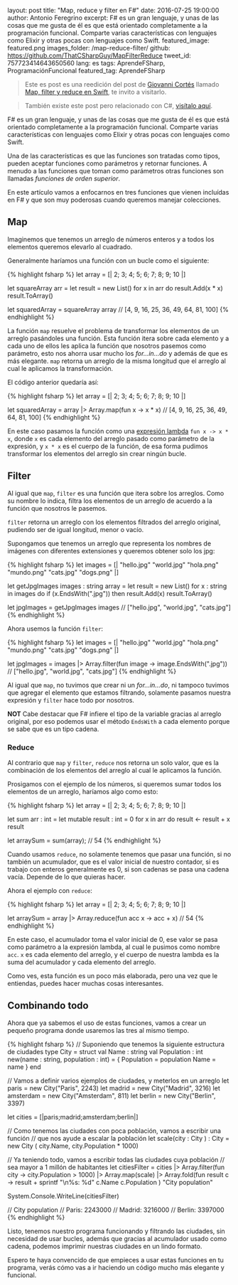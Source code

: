 layout: post
title: "Map, reduce y filter en F#"
date: 2016-07-25 19:00:00
author: Antonio Feregrino
excerpt: F# es un gran lenguaje, y unas de las cosas que me gusta de él es que está orientado completamente a la programación funcional. Comparte varias características con lenguajes como Elixir y otras pocas con lenguajes como Swift.
featured_image: featured.png
images_folder: /map-reduce-filter/
github: https://github.com/ThatCSharpGuy/MapFilterReduce
tweet_id: 757723414643650560
lang: es
tags: AprendeFSharp, ProgramaciónFuncional
featured_tag: AprendeFSharp

 > Este es post es una reedición del post de <a href="https://twitter.com/giovanni_cortes" target="_blank">Giovanni Cortés</a> llamado <a href="https://giovannicortes.com/swift/map-filter-reduce-en-swift/" target="_blank">Map, filter y reduce en Swift</a>, te invito a visitarlo.  

 > También existe este post pero relacionado con C#, <a href="../map-filter-reduce-c-sharp">visítalo aquí</a>.  
  
F# es un gran lenguaje, y unas de las cosas que me gusta de él es que está orientado completamente a la programación funcional. Comparte varias características con lenguajes como Elixir y otras pocas con lenguajes como Swift.

Una de las características es que las funciones son tratadas como tipos, pueden aceptar funciones como parámetros y retornar funciones. A menudo a las funciones que toman como parámetros otras funciones son llamadas *funciones de orden superior*.

En este artículo vamos a enfocarnos en tres funciones que vienen incluídas en F# y que son muy poderosas cuando queremos manejar colecciones.

## Map
Imaginemos que tenemos un arreglo de números enteros y a todos los elementos queremos elevarlo al cuadrado.

Generalmente haríamos una función con un bucle como el siguiente:

{% highlight fsharp %}
let array = [| 2; 3; 4; 5; 6; 7; 8; 9; 10 |]

let squareArray arr = 
    let result = new List<int>()
    for x in arr do
        result.Add(x * x)
    result.ToArray()
   
let squaredArray = squareArray array  // [4, 9, 16, 25, 36, 49, 64, 81, 100]
{% endhighlight %}  

La función `map` resuelve el problema de transformar los elementos de un arreglo pasándoles una función. Esta función itera sobre cada elemento y a cada uno de ellos les aplica la función que nosotros pasemos como parámetro, esto nos ahorra usar mucho los *for...in...do* y además de que es más elegante. `map` retorna un arreglo de la misma longitud que el arreglo al cual le aplicamos la transformación.

El código anterior quedaría así:

{% highlight fsharp %}
let array = [| 2; 3; 4; 5; 6; 7; 8; 9; 10 |]

let squaredArray = 
    array
    |> Array.map(fun x -> x * x)  // [4, 9, 16, 25, 36, 49, 64, 81, 100]
{% endhighlight %}  

En este caso pasamos la función como una <a href="#" target="_blank" rel="nofollow">expresión lambda</a> `fun x -> x * x`, donde `x` es cada elemento del arreglo pasado como parámetro de la expresión, y `x * x` es el cuerpo de la función, de esa forma pudimos transformar los elementos del arreglo sin crear ningún bucle.

## Filter
Al igual que `map`, `filter` es una función que itera sobre los arreglos. Como su nombre lo indica, filtra los elementos de un arreglo de acuerdo a la función que nosotros le pasemos.

`filter` retorna un arreglo con los elementos filtrados del arreglo original, pudiendo ser de igual longitud, menor o vacío.

Supongamos que tenemos un arreglo que representa los nombres de imágenes con diferentes extensiones y queremos obtener solo los jpg:

{% highlight fsharp %}
let images = [| 
    "hello.jpg"
    "world.jpg" 
    "hola.png" 
    "mundo.png"
    "cats.jpg" 
    "dogs.png" |]

let getJpgImages images : string array = 
    let result = new List<string>()
    for x : string in images do
        if (x.EndsWith(".jpg")) then result.Add(x)
    result.ToArray()

let jpgImages = getJpgImages images // ["hello.jpg", "world.jpg", "cats.jpg"]
{% endhighlight %}  

Ahora usemos la función `filter`:

{% highlight fsharp %}
let images = [| 
    "hello.jpg"
    "world.jpg" 
    "hola.png" 
    "mundo.png"
    "cats.jpg" 
    "dogs.png" |]

let jpgImages = 
    images
    |> Array.filter(fun image -> image.EndsWith(".jpg")) // ["hello.jpg", "world.jpg", "cats.jpg"]
{% endhighlight %}  

Al igual que `map`, no tuvimos que crear ni un *for...in...do*, ni tampoco tuvimos que agregar el elemento que estamos filtrando, solamente pasamos nuestra expresión y `filter` hace todo por nosotros.

**NOT** Cabe destacar que F# infiere el tipo de la variable gracias al arreglo original, por eso podemos usar el método `EndsWith` a cada elemento porque se sabe que es un tipo cadena.

### Reduce
Al contrario que `map` y `filter`, `reduce` nos retorna un solo valor, que es la combinación de los elementos del arreglo al cual le aplicamos la función.

Prosigamos con el ejemplo de los números, si queremos sumar todos los elementos de un arreglo, haríamos algo como esto:

{% highlight fsharp %}
let array = [| 2; 3; 4; 5; 6; 7; 8; 9; 10 |]

let sum arr : int = 
    let mutable result : int = 0
    for x in arr do
        result <- result + x
    result

let arraySum = sum(array); // 54
{% endhighlight %}  

Cuando usamos `reduce`, no solamente tenemos que pasar una función, si no también un acumulador, que es el valor inicial de nuestro contador, si es trabajo con enteros generalmente es 0, si son cadenas se pasa una cadena vacía. Depende de lo que quieras hacer.

Ahora el ejemplo con `reduce`:

{% highlight fsharp %}
let array = [| 2; 3; 4; 5; 6; 7; 8; 9; 10 |]

let arraySum = 
    array
    |> Array.reduce(fun acc x -> acc + x) // 54
{% endhighlight %}  

En este caso,  el acumulador toma el valor inicial de 0, ese valor se pasa como parámetro a la expresión lambda, al cual le pusimos como nombre `acc`. `x` es cada elemento del arreglo, y el cuerpo de nuestra lambda es la suma del acumulador y cada elemento del arreglo.

Como ves, esta función es un poco más elaborada, pero una vez que le entiendas, puedes hacer muchas cosas interesantes.

## Combinando todo  

Ahora que ya sabemos el uso de estas funciones, vamos a crear un pequeño programa donde usaremos las tres al mismo tiempo.

{% highlight fsharp %}
// Suponiendo que tenemos la siguiente estructura de ciudades
type City = 
    struct
        val Name : string
        val Population : int
        new(name : string, population : int) = 
            { Population = population
              Name = name }
    end


// Vamos a definir varios ejemplos de ciudades, y meterlos en un arreglo
let paris = new City("Paris", 2243)
let madrid = new City("Madrid", 3216)
let amsterdam = new City("Amsterdam", 811)
let berlin = new City("Berlin", 3397)

let cities = [|paris;madrid;amsterdam;berlin|]

// Como tenemos las ciudades con poca población, vamos a escribir una función
// que nos ayude a escalar la población
let scale(city : City ) : City =
    new City ( city.Name, city.Population * 1000)

// Ya teniendo todo, vamos a escribir todas las ciudades cuya población
// sea mayor a 1 millón de habitantes
let citiesFilter = 
    cities
    |> Array.filter(fun city -> city.Population > 1000)
    |> Array.map(scale)
    |> Array.fold(fun result c -> result + sprintf "\n%s: %d" c.Name c.Population ) "City population"

System.Console.WriteLine(citiesFilter)

// City population
// Paris: 2243000
// Madrid: 3216000
// Berlin: 3397000
{% endhighlight %}  

Listo, tenemos nuestro programa funcionando y filtrando las ciudades, sin necesidad de usar bucles, además que gracias al acumulador usado como cadena, podemos imprimir nuestras ciudades en un lindo formato.

Espero te haya convencido de que empieces a usar estas funciones en tu programa, verás cómo vas a ir haciendo un código mucho más elegante y funcional.
